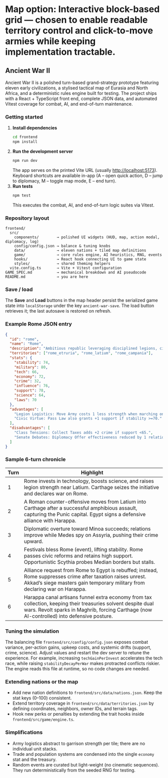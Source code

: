 # Map option: Interactive block-based grid — chosen to enable readable territory control and click-to-move armies while keeping implementation tractable.

## Ancient War II

Ancient War II is a polished turn-based grand-strategy prototype featuring eleven early civilizations, a stylised tactical map of Eurasia and North Africa, and a deterministic rules engine built for testing. The project ships with a React + TypeScript front end, complete JSON data, and automated Vitest coverage for combat, AI, and end-of-turn maintenance.

### Getting started

1. **Install dependencies**
   ```bash
   cd frontend
   npm install
   ```
2. **Run the development server**
   ```bash
   npm run dev
   ```
   The app serves on the printed Vite URL (usually <http://localhost:5173>). Keyboard shortcuts are available in-app (A – open quick action, D – jump to diplomacy, M – toggle map mode, E – end turn).
3. **Run tests**
   ```bash
   npm test
   ```
   This executes the combat, AI, and end-of-turn logic suites via Vitest.

### Repository layout

```
frontend/
  src/
    components/        → polished UI widgets (HUD, map, action modal, diplomacy, log)
    config/config.json → balance & tuning knobs
    data/              → eleven nations + tiled map definitions
    game/              → core rules engine, AI heuristics, RNG, events
    hooks/             → React hook connecting UI to game state
    styles/            → shared theming helpers
  vite.config.ts       → Vite + Vitest configuration
GAME_SPEC.md           → mechanical breakdown and AI pseudocode
README.md              → you are here
```

### Save / load

The **Save** and **Load** buttons in the map header persist the serialized game state into `localStorage` under the key `ancient-war-save`. The load button retrieves it; the last autosave is restored on refresh.

### Example Rome JSON entry

```json
{
  "id": "rome",
  "name": "Rome",
  "description": "Ambitious republic leveraging disciplined legions, civic roads, and resilient citizenry.",
  "territories": ["rome_etruria", "rome_latium", "rome_campania"],
  "stats": {
    "stability": 74,
    "military": 80,
    "tech": 66,
    "economy": 72,
    "crime": 32,
    "influence": 76,
    "support": 78,
    "science": 64,
    "laws": 70
  },
  "advantages": [
    "Legion Logistics: Move Army costs 1 less strength when marching on roads.",
    "Civic Virtue: Pass Law also grants +1 support if stability >=70."
  ],
  "disadvantages": [
    "Class Tensions: Collect Taxes adds +2 crime if support <65.",
    "Senate Debates: Diplomacy Offer effectiveness reduced by 1 relation."
  ]
}
```

### Sample 6-turn chronicle

| Turn | Highlight |
| ---- | --------- |
| 1    | Rome invests in technology, boosts science, and raises legion strength near Latium. Carthage seizes the initiative and declares war on Rome. |
| 2    | A Roman counter-offensive moves from Latium into Carthage after a successful amphibious assault, capturing the Punic capital. Egypt signs a defensive alliance with Harappa. |
| 3    | Diplomatic overture toward Minoa succeeds; relations improve while Medes spy on Assyria, pushing their crime upward. |
| 4    | Festivals bless Rome (event), lifting stability. Rome passes civic reforms and retains high support. Opportunistic Scythia probes Median borders but stalls. |
| 5    | Alliance request from Rome to Egypt is rebuffed; instead, Rome suppresses crime after taxation raises unrest. Akkad’s siege masters gain temporary military from declaring war on Harappa. |
| 6    | Harappa canal artisans funnel extra economy from tax collection, keeping their treasuries solvent despite dual wars. Revolt sparks in Maghrib, forcing Carthage (now AI-controlled) into defensive posture. |

### Tuning the simulation

The balancing file `frontend/src/config/config.json` exposes combat variance, per-action gains, upkeep costs, and systemic drifts (support, crime, science). Adjust values and restart the dev server to retune the experience. For example, increasing `techGainPerInvest` accelerates the tech race, while raising `stabilityDecayPerWar` makes protracted conflicts riskier. The engine reads this file at runtime, so no code changes are needed.

### Extending nations or the map

* Add new nation definitions to `frontend/src/data/nations.json`. Keep the stat keys (0–100) consistent.
* Extend territory coverage in `frontend/src/data/territories.json` by defining coordinates, neighbors, owner IDs, and terrain tags.
* Hook new perks or penalties by extending the trait hooks inside `frontend/src/game/engine.ts`.

### Simplifications

* Army logistics abstract to garrison strength per tile; there are no individual unit stacks.
* Trade and population systems are condensed into the single `economy` stat and the treasury.
* Random events are curated but light-weight (no cinematic sequences). They run deterministically from the seeded RNG for testing.

